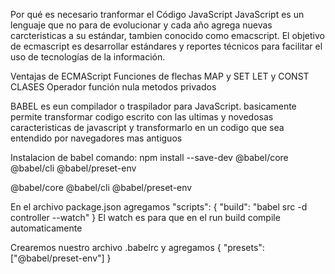 Por qué es necesario tranformar el Código JavaScript
JavaScript es un lenguaje que no para de evolucionar y cada año agrega nuevas carcteristicas a su estándar, tambien conocido como emacscript.
El objetivo de ecmascript es desarrollar estándares y reportes técnicos para facilitar el uso de tecnologías de la información.

Ventajas de ECMAScript
Funciones de flechas MAP y SET
LET y CONST
CLASES
Operador función nula
metodos privados

BABEL
es eun compilador o traspilador para JavaScript. basicamente permite transformar codigo escrito con las ultimas y novedosas caracteristicas de javascript y transformarlo en un codigo que sea entendido por navegadores mas antiguos

Instalacion de babel
comando: npm install --save-dev @babel/core @babel/cli @babel/preset-env

@babel/core <!--Paquete principal de babel-->
@babel/cli <!--Linea de comandos-->
@babel/preset-env <!--preset-->

En el archivo package.json 
agregamos
"scripts": {
	"build": "babel src -d controller --watch"
}
 El watch es para que en el run build compile automaticamente

Crearemos nuestro archivo .babelrc y agregamos
{
	"presets": ["@babel/preset-env"]
}

